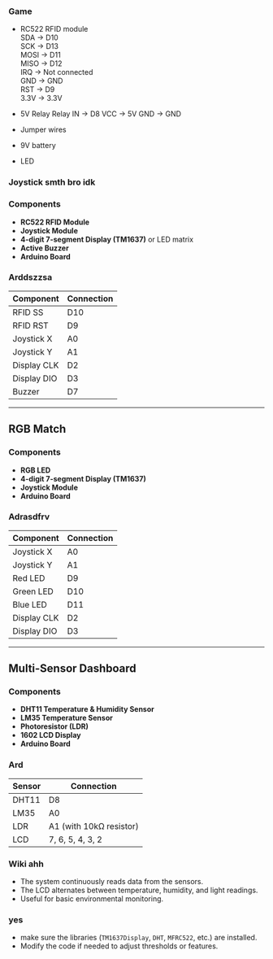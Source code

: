 ### Game

- RC522 RFID module <br/>
SDA → D10  
SCK → D13  
MOSI → D11  
MISO → D12  
IRQ → Not connected  
GND → GND  
RST → D9  
3.3V → 3.3V
  
- 5V Relay
Relay IN → D8
VCC → 5V
GND → GND

- Jumper wires
- 9V battery
- LED

### Joystick smth bro idk

### Components
- **RC522 RFID Module**
- **Joystick Module**
- **4-digit 7-segment Display (TM1637)** or LED matrix
- **Active Buzzer**
- **Arduino Board**

### Arddszzsa
| Component  | Connection |
|------------|-----------|
| RFID SS    | D10       |
| RFID RST   | D9        |
| Joystick X | A0        |
| Joystick Y | A1        |
| Display CLK | D2       |
| Display DIO | D3       |
| Buzzer     | D7        |


---

## RGB Match

### Components
- **RGB LED**
- **4-digit 7-segment Display (TM1637)**
- **Joystick Module**
- **Arduino Board**

### Adrasdfrv
| Component  | Connection |
|------------|-----------|
| Joystick X | A0        |
| Joystick Y | A1        |
| Red LED    | D9        |
| Green LED  | D10       |
| Blue LED   | D11       |
| Display CLK | D2       |
| Display DIO | D3       |


---

## Multi-Sensor Dashboard

### Components
- **DHT11 Temperature & Humidity Sensor**
- **LM35 Temperature Sensor**
- **Photoresistor (LDR)**
- **1602 LCD Display**
- **Arduino Board**

### Ard
| Sensor     | Connection |
|------------|-----------|
| DHT11      | D8        |
| LM35       | A0        |
| LDR        | A1 (with 10kΩ resistor) |
| LCD        | 7, 6, 5, 4, 3, 2 |

### Wiki ahh
- The system continuously reads data from the sensors.
- The LCD alternates between temperature, humidity, and light readings.
- Useful for basic environmental monitoring.

### yes
- make sure the libraries (`TM1637Display`, `DHT`, `MFRC522`, etc.) are installed.
- Modify the code if needed to adjust thresholds or features.

